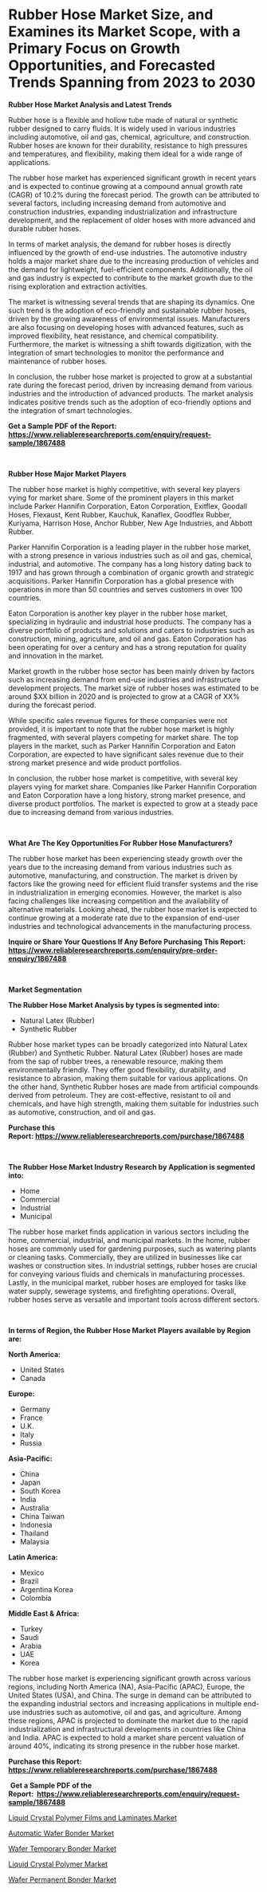 <p><h1>Rubber Hose Market Size, and Examines its Market Scope, with a Primary Focus on Growth Opportunities, and Forecasted Trends Spanning from 2023 to 2030</h1></p><p><strong>Rubber Hose Market Analysis and Latest Trends</strong></p>
<p><p>Rubber hose is a flexible and hollow tube made of natural or synthetic rubber designed to carry fluids. It is widely used in various industries including automotive, oil and gas, chemical, agriculture, and construction. Rubber hoses are known for their durability, resistance to high pressures and temperatures, and flexibility, making them ideal for a wide range of applications.</p><p>The rubber hose market has experienced significant growth in recent years and is expected to continue growing at a compound annual growth rate (CAGR) of 10.2% during the forecast period. The growth can be attributed to several factors, including increasing demand from automotive and construction industries, expanding industrialization and infrastructure development, and the replacement of older hoses with more advanced and durable rubber hoses.</p><p>In terms of market analysis, the demand for rubber hoses is directly influenced by the growth of end-use industries. The automotive industry holds a major market share due to the increasing production of vehicles and the demand for lightweight, fuel-efficient components. Additionally, the oil and gas industry is expected to contribute to the market growth due to the rising exploration and extraction activities.</p><p>The market is witnessing several trends that are shaping its dynamics. One such trend is the adoption of eco-friendly and sustainable rubber hoses, driven by the growing awareness of environmental issues. Manufacturers are also focusing on developing hoses with advanced features, such as improved flexibility, heat resistance, and chemical compatibility. Furthermore, the market is witnessing a shift towards digitization, with the integration of smart technologies to monitor the performance and maintenance of rubber hoses.</p><p>In conclusion, the rubber hose market is projected to grow at a substantial rate during the forecast period, driven by increasing demand from various industries and the introduction of advanced products. The market analysis indicates positive trends such as the adoption of eco-friendly options and the integration of smart technologies.</p></p>
<p><strong>Get a Sample PDF of the Report:&nbsp; <a href="https://www.reliableresearchreports.com/enquiry/request-sample/1867488">https://www.reliableresearchreports.com/enquiry/request-sample/1867488</a></strong></p>
<p>&nbsp;</p>
<p><strong>Rubber Hose Major Market Players</strong></p>
<p><p>The rubber hose market is highly competitive, with several key players vying for market share. Some of the prominent players in this market include Parker Hannifin Corporation, Eaton Corporation, Exitflex, Goodall Hoses, Flexaust, Kent Rubber, Kauchuk, Kanaflex, Goodflex Rubber, Kuriyama, Harrison Hose, Anchor Rubber, New Age Industries, and Abbott Rubber.</p><p>Parker Hannifin Corporation is a leading player in the rubber hose market, with a strong presence in various industries such as oil and gas, chemical, industrial, and automotive. The company has a long history dating back to 1917 and has grown through a combination of organic growth and strategic acquisitions. Parker Hannifin Corporation has a global presence with operations in more than 50 countries and serves customers in over 100 countries.</p><p>Eaton Corporation is another key player in the rubber hose market, specializing in hydraulic and industrial hose products. The company has a diverse portfolio of products and solutions and caters to industries such as construction, mining, agriculture, and oil and gas. Eaton Corporation has been operating for over a century and has a strong reputation for quality and innovation in the market.</p><p>Market growth in the rubber hose sector has been mainly driven by factors such as increasing demand from end-use industries and infrastructure development projects. The market size of rubber hoses was estimated to be around $XX billion in 2020 and is projected to grow at a CAGR of XX% during the forecast period.</p><p>While specific sales revenue figures for these companies were not provided, it is important to note that the rubber hose market is highly fragmented, with several players competing for market share. The top players in the market, such as Parker Hannifin Corporation and Eaton Corporation, are expected to have significant sales revenue due to their strong market presence and wide product portfolios.</p><p>In conclusion, the rubber hose market is competitive, with several key players vying for market share. Companies like Parker Hannifin Corporation and Eaton Corporation have a long history, strong market presence, and diverse product portfolios. The market is expected to grow at a steady pace due to increasing demand from various industries.</p></p>
<p>&nbsp;</p>
<p><strong>What Are The Key Opportunities For Rubber Hose Manufacturers?</strong></p>
<p><p>The rubber hose market has been experiencing steady growth over the years due to the increasing demand from various industries such as automotive, manufacturing, and construction. The market is driven by factors like the growing need for efficient fluid transfer systems and the rise in industrialization in emerging economies. However, the market is also facing challenges like increasing competition and the availability of alternative materials. Looking ahead, the rubber hose market is expected to continue growing at a moderate rate due to the expansion of end-user industries and technological advancements in the manufacturing process.</p></p>
<p><strong>Inquire or Share Your Questions If Any Before Purchasing This Report: <a href="https://www.reliableresearchreports.com/enquiry/pre-order-enquiry/1867488">https://www.reliableresearchreports.com/enquiry/pre-order-enquiry/1867488</a></strong></p>
<p>&nbsp;</p>
<p><strong>Market Segmentation</strong></p>
<p><strong>The Rubber Hose Market Analysis by types is segmented into:</strong></p>
<p><ul><li>Natural Latex (Rubber)</li><li>Synthetic Rubber</li></ul></p>
<p><p>Rubber hose market types can be broadly categorized into Natural Latex (Rubber) and Synthetic Rubber. Natural Latex (Rubber) hoses are made from the sap of rubber trees, a renewable resource, making them environmentally friendly. They offer good flexibility, durability, and resistance to abrasion, making them suitable for various applications. On the other hand, Synthetic Rubber hoses are made from artificial compounds derived from petroleum. They are cost-effective, resistant to oil and chemicals, and have high strength, making them suitable for industries such as automotive, construction, and oil and gas.</p></p>
<p><strong>Purchase this Report:&nbsp;<a href="https://www.reliableresearchreports.com/purchase/1867488">https://www.reliableresearchreports.com/purchase/1867488</a></strong></p>
<p>&nbsp;</p>
<p><strong>The Rubber Hose Market Industry Research by Application is segmented into:</strong></p>
<p><ul><li>Home</li><li>Commercial</li><li>Industrial</li><li>Municipal</li></ul></p>
<p><p>The rubber hose market finds application in various sectors including the home, commercial, industrial, and municipal markets. In the home, rubber hoses are commonly used for gardening purposes, such as watering plants or cleaning tasks. Commercially, they are utilized in businesses like car washes or construction sites. In industrial settings, rubber hoses are crucial for conveying various fluids and chemicals in manufacturing processes. Lastly, in the municipal market, rubber hoses are employed for tasks like water supply, sewerage systems, and firefighting operations. Overall, rubber hoses serve as versatile and important tools across different sectors.</p></p>
<p>&nbsp;</p>
<p><strong>In terms of Region, the Rubber Hose Market Players available by Region are:</strong></p>
<p>
    <p> <strong> North America: </strong>
        <ul>
            <li>United States</li>
            <li>Canada</li>
        </ul>
        </p> 
    <p> <strong> Europe: </strong>
        <ul>
            <li>Germany</li>
            <li>France</li>
            <li>U.K.</li>
            <li>Italy</li>
            <li>Russia</li>
        </ul>
        </p> 
    <p> <strong> Asia-Pacific: </strong>
        <ul>
            <li>China</li>
            <li>Japan</li>
            <li>South Korea</li>
            <li>India</li>
            <li>Australia</li>
            <li>China Taiwan</li>
            <li>Indonesia</li>
            <li>Thailand</li>
            <li>Malaysia</li>
        </ul>
        </p> 
    <p> <strong> Latin America: </strong>
        <ul>
            <li>Mexico</li>
            <li>Brazil</li>
            <li>Argentina Korea</li>
            <li>Colombia</li>
        </ul>
        </p> 
    <p> <strong> Middle East & Africa: </strong>
        <ul>
            <li>Turkey</li>
            <li>Saudi</li>
            <li>Arabia</li>
            <li>UAE</li>
            <li>Korea</li>
        </ul>
    </p>
    </p>
<p><p>The rubber hose market is experiencing significant growth across various regions, including North America (NA), Asia-Pacific (APAC), Europe, the United States (USA), and China. The surge in demand can be attributed to the expanding industrial sectors and increasing applications in multiple end-use industries such as automotive, oil and gas, and agriculture. Among these regions, APAC is projected to dominate the market due to the rapid industrialization and infrastructural developments in countries like China and India. APAC is expected to hold a market share percent valuation of around 40%, indicating its strong presence in the rubber hose market.</p></p>
<p><strong>Purchase this Report: <a href="https://www.reliableresearchreports.com/purchase/1867488">https://www.reliableresearchreports.com/purchase/1867488</a></strong></p>
<p>&nbsp;<strong>Get a Sample PDF of the Report:&nbsp;&nbsp;<a href="https://www.reliableresearchreports.com/enquiry/request-sample/1867488">https://www.reliableresearchreports.com/enquiry/request-sample/1867488</a></strong></p>
<p><strong></strong></p>
<p><p><a href="https://github.com/Chiragrp26/Market-Research-Report-List-1/blob/main/liquid-crystal-polymer-films-and-laminates-market.md">Liquid Crystal Polymer Films and Laminates Market</a></p><p><a href="https://medium.com/@bobbyrobinson56/decoding-automatic-wafer-bonder-market-metrics-market-share-trends-and-growth-patterns-cf10a02f2ba8">Automatic Wafer Bonder Market</a></p><p><a href="https://medium.com/@jqgvpygpb56374/wafer-temporary-bonder-market-outlook-industry-overview-and-forecast-2023-to-2030-9764caf10f40">Wafer Temporary Bonder Market</a></p><p><a href="https://github.com/AKSHATREPORTPRIME/Market-Research-Report-List-1/blob/main/liquid-crystal-polymer-market.md">Liquid Crystal Polymer Market</a></p><p><a href="https://medium.com/@jeremybates83/analyzing-wafer-permanent-bonder-market-global-industry-perspective-and-forecast-2023-to-2030-82d0ba82f96f">Wafer Permanent Bonder Market</a></p></p>